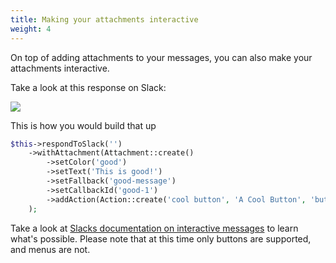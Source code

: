 ```yaml
---
title: Making your attachments interactive
weight: 4
---
```


On top of adding attachments to your messages, you can also make your attachments interactive.

Take a look at this response on Slack:

<img src="../../images/buttons.png">

This is how you would build that up

```php
$this->respondToSlack('')
    ->withAttachment(Attachment::create()
        ->setColor('good')
        ->setText('This is good!')
        ->setFallback('good-message')
        ->setCallbackId('good-1')
        ->addAction(Action::create('cool button', 'A Cool Button', 'button'))
    );
```

Take a look at [Slacks documentation on interactive messages](https://api.slack.com/interactive-messages) to learn what's possible. Please note that at this time only buttons are supported, and menus are not.
